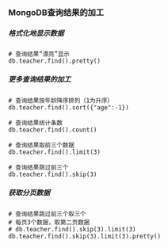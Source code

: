 ### MongoDB查询结果的加工



##### 格式化地显示数据

```
# 查询结果“漂亮”显示
db.teacher.find().pretty()
```



##### 更多查询结果的加工

```
# 查询结果按年龄降序排列（1为升序）
db.teacher.find().sort({"age":-1})

# 查询结果统计条数
db.teacher.find().count()

# 查询结果取前三个数据
db.teacher.find().limit(3)

# 查询结果跳过前三个
db.teacher.find().skip(3)
```



##### 获取分页数据

```
# 查询结果跳过前三个取三个
# 每页3个数据，取第二页数据
# db.teacher.find().skip(3).limit(3)
db.teacher.find().skip(3).limit(3).pretty()
```


